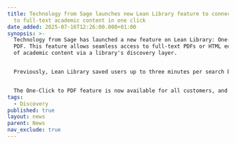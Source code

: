```yaml
---
title: Technology from Sage launches new Lean Library feature to connect users
  to full-text academic content in one click
date_added: 2025-07-16T12:26:00.000+01:00
synopsis: >-
  Technology from Sage has launched a new feature on Lean Library: One-Click to
  PDF. This feature allows seamless access to full-text PDFs or HTML equivalents
  of academic content via a library's discovery layer.  


  Previously, Lean Library saved users up to three minutes per search by streamlining authenticationn and access through its browser extension. The new feature, integrated with GetFTR, speeds up access to scholarly content and drives library resource usage. Users can now benefit from streamlined access even without the browser extension.


  The One-Click to PDF feature is now available for all customers, and further developments are expected later this year.
tags:
  - Discovery
published: true
layout: news
parent: News
nav_exclude: true
---
```

